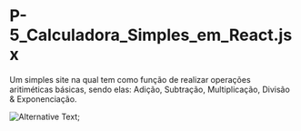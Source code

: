 # P-5_Calculadora_Simples_em_React.jsx
Um simples site na qual tem como função de realizar operações aritiméticas básicas, sendo elas: Adição, Subtração, Multiplicação, Divisão &amp; Exponenciação.

![Alternative Text]('Project_Image.png');
